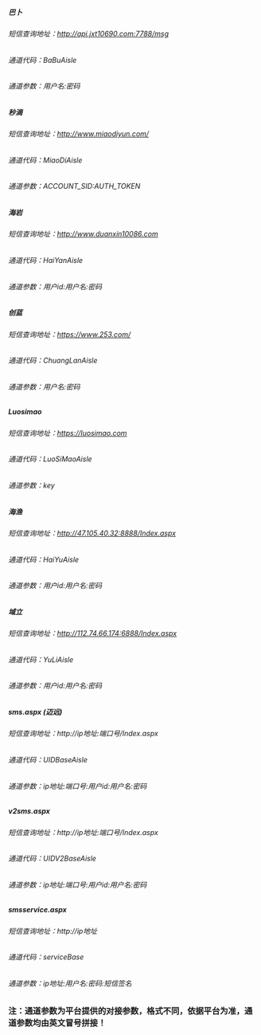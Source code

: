 ##### 巴卜
###### 短信查询地址：http://api.jxt10690.com:7788/msg
###### 通道代码：BaBuAisle
###### 通道参数：用户名:密码

##### 秒滴
###### 短信查询地址：http://www.miaodiyun.com/
###### 通道代码：MiaoDiAisle
###### 通道参数：ACCOUNT_SID:AUTH_TOKEN

##### 海岩
###### 短信查询地址：http://www.duanxin10086.com
###### 通道代码：HaiYanAisle
###### 通道参数：用户id:用户名:密码

##### 创蓝
###### 短信查询地址：https://www.253.com/
###### 通道代码：ChuangLanAisle
###### 通道参数：用户名:密码

##### Luosimao
###### 短信查询地址：https://luosimao.com
###### 通道代码：LuoSiMaoAisle
###### 通道参数：key

##### 海渔
###### 短信查询地址：http://47.105.40.32:8888/Index.aspx
###### 通道代码：HaiYuAisle
###### 通道参数：用户id:用户名:密码

##### 域立
###### 短信查询地址：http://112.74.66.174:6888/Index.aspx
###### 通道代码：YuLiAisle
###### 通道参数：用户id:用户名:密码

##### sms.aspx (迈远)
###### 短信查询地址：http://ip地址:端口号/Index.aspx
###### 通道代码：UIDBaseAisle
###### 通道参数：ip地址:端口号:用户id:用户名:密码

##### v2sms.aspx
###### 短信查询地址：http://ip地址:端口号/Index.aspx
###### 通道代码：UIDV2BaseAisle
###### 通道参数：ip地址:端口号:用户id:用户名:密码

##### smsservice.aspx
###### 短信查询地址：http://ip地址
###### 通道代码：serviceBase
###### 通道参数：ip地址:用户名:密码:短信签名

### 注：通道参数为平台提供的对接参数，格式不同，依据平台为准，通道参数均由英文冒号拼接！
